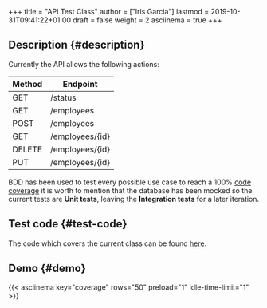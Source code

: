 +++
title = "API Test Class"
author = ["Iris Garcia"]
lastmod = 2019-10-31T09:41:22+01:00
draft = false
weight = 2
asciinema = true
+++

## Description {#description}

Currently the API allows the following actions:

| Method | Endpoint        |
|--------|-----------------|
| GET    | /status         |
| GET    | /employees      |
| POST   | /employees      |
| GET    | /employees/{id} |
| DELETE | /employees/{id} |
| PUT    | /employees/{id} |

BDD has been used to test every possible use case to reach a 100%
[code coverage](/coverage.html) it is worth to mention that the database has been mocked so
the current tests are **Unit tests**, leaving the **Integration tests**
for a later iteration.


## Test code {#test-code}

The code which covers the current class can be found [here](https://github.com/iris-garcia/workday/blob/master/api/router%5Ftest.go).


## Demo {#demo}

{{< asciinema key="coverage" rows="50" preload="1"
idle-time-limit="1" >}}
